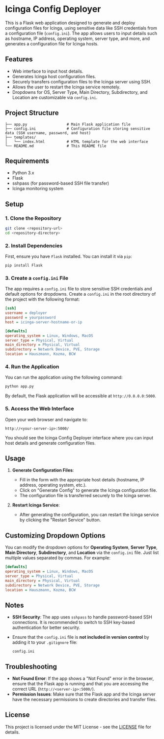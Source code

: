 
# Icinga Config Deployer

This is a Flask web application designed to generate and deploy configuration files for Icinga, using sensitive data like SSH credentials from a configuration file (`config.ini`). The app allows users to input details such as hostname, IP address, operating system, server type, and more, and generates a configuration file for Icinga hosts.

## Features
- Web interface to input host details.
- Generates Icinga host configuration files.
- Securely transfers configuration files to the Icinga server using SSH.
- Allows the user to restart the Icinga service remotely.
- Dropdowns for OS, Server Type, Main Directory, Subdirectory, and Location are customizable via `config.ini`.

## Project Structure

```
├── app.py                  # Main Flask application file
├── config.ini              # Configuration file storing sensitive data (SSH username, password, and host)
├── templates/
│   └── index.html          # HTML template for the web interface
└── README.md               # This README file
```

## Requirements

- Python 3.x
- Flask
- sshpass (for password-based SSH file transfer)
- Icinga monitoring system

## Setup

### 1. Clone the Repository

```bash
git clone <repository-url>
cd <repository-directory>
```

### 2. Install Dependencies

First, ensure you have `Flask` installed. You can install it via `pip`:

```bash
pip install Flask
```

### 3. Create a `config.ini` File

The app requires a `config.ini` file to store sensitive SSH credentials and default options for dropdowns. Create a `config.ini` in the root directory of the project with the following format:

```ini
[ssh]
username = deployer
password = yourpassword
host = icinga-server-hostname-or-ip

[defaults]
operating_system = Linux, Windows, MacOS
server_type = Physical, Virtual
main_directory = Physical, Virtual
subdirectory = Network Device, PVE, Storage
location = Hauszmann, Kozma, BCW
```

### 4. Run the Application

You can run the application using the following command:

```bash
python app.py
```

By default, the Flask application will be accessible at `http://0.0.0.0:5000`.

### 5. Access the Web Interface

Open your web browser and navigate to:

```
http://<your-server-ip>:5000/
```

You should see the Icinga Config Deployer interface where you can input host details and generate configuration files.

## Usage

1. **Generate Configuration Files**:
   - Fill in the form with the appropriate host details (hostname, IP address, operating system, etc.).
   - Click on "Generate Config" to generate the Icinga configuration file.
   - The configuration file is transferred securely to the Icinga server.

2. **Restart Icinga Service**:
   - After generating the configuration, you can restart the Icinga service by clicking the "Restart Service" button.

## Customizing Dropdown Options

You can modify the dropdown options for **Operating System**, **Server Type**, **Main Directory**, **Subdirectory**, and **Location** via the `config.ini` file. Just list multiple values separated by commas. For example:

```ini
[defaults]
operating_system = Linux, Windows, MacOS
server_type = Physical, Virtual
main_directory = Physical, Virtual
subdirectory = Network Device, PVE, Storage
location = Hauszmann, Kozma, BCW
```

## Notes

- **SSH Security**: The app uses `sshpass` to handle password-based SSH connections. It is recommended to switch to SSH key-based authentication for better security.
- Ensure that the `config.ini` file is **not included in version control** by adding it to your `.gitignore` file:
  
  ```
  config.ini
  ```

## Troubleshooting

- **Not Found Error**: If the app shows a "Not Found" error in the browser, ensure that the Flask app is running and that you are accessing the correct URL (`http://<server-ip>:5000/`).
- **Permission Issues**: Make sure that the Flask app and the Icinga server have the necessary permissions to create directories and transfer files.

## License

This project is licensed under the MIT License - see the [LICENSE](LICENSE) file for details.
